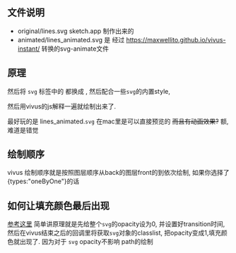 ## 文件说明

* original/lines.svg sketch.app 制作出来的
* animated/lines_animated.svg 是 经过 https://maxwellito.github.io/vivus-instant/ 转换的svg-animate文件

## 原理

然后将 `svg` 标签中的 <cricle> <rectangle> 都换成 <path>, 然后配合一些`svg`的内置style,

然后用vivus的js解释一遍就绘制出来了.

最好玩的是 lines_animated.`svg` 在mac里是可以直接预览的  ~~而且有动画效果?~~ 额,难道是错觉



## 绘制顺序
vivus 绘制顺序就是按照图层顺序从back的图层front的到依次绘制, 如果你选择了{types:"oneByOne"}的话


## 如何让填充颜色最后出现 
[参考这里](https://github.com/maxwellito/vivus/blob/master/hacks.md)
简单讲原理就是先给整个`svg`的opacity设为0, 并设置好transition时间, 然后在vivus结束之后的回调里将获取`svg`对象的classlist,
把opacity变成1,填充颜色就出现了. 因为对于 `svg` opacity不影响 path的绘制
